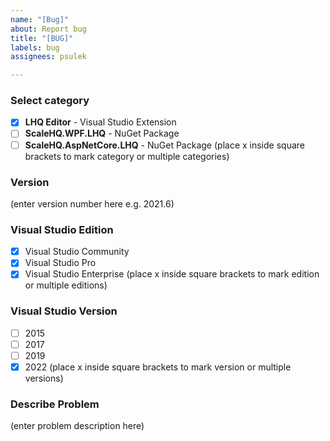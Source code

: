 ```yaml
---
name: "[Bug]"
about: Report bug
title: "[BUG]"
labels: bug
assignees: psulek

---
```


### Select category
- [x] **LHQ Editor** - Visual Studio Extension
- [ ] **ScaleHQ.WPF.LHQ** - NuGet Package
- [ ] **ScaleHQ.AspNetCore.LHQ** - NuGet Package
(place x inside square brackets to mark category or multiple categories)

### Version
(enter version number here e.g.  2021.6)

### Visual Studio Edition
- [x] Visual Studio Community
- [x] Visual Studio Pro
- [x] Visual Studio Enterprise
(place x inside square brackets to mark edition or multiple editions)

### Visual Studio Version
- [ ] 2015
- [ ] 2017
- [ ] 2019
- [x] 2022
(place x inside square brackets to mark version or multiple versions)

### Describe Problem
(enter problem description here)
